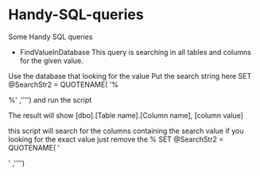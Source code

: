 # Handy-SQL-queries
Some Handy SQL queries 

* FindValueInDatabase
This query is searching in all tables and  columns for the given value.

Use the database that looking for the value 
Put the search string here 
SET @SearchStr2 = QUOTENAME( '%<Search string here>%' ,'''') 
and run the script

The result will show 
[dbo].[Table name].[Column name], [column value]

this script will search for the columns containing the search value if you looking for the exact value just remove the %
SET @SearchStr2 = QUOTENAME( '<Search string here>' ,'''') 

